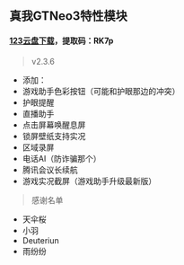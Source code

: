 ## 真我GTNeo3特性模块
#### [123云盘下载](https://www.123684.com/s/RseRVv-iGdAh?)，提取码：RK7p
> v2.3.6
 - 添加：
 - 游戏助手色彩按钮（可能和护眼那边的冲突）
 - 护眼提醒
 - 直播助手
 - 点击屏幕唤醒息屏
 - 锁屏壁纸支持实况
 - 区域录屏
 - 电话AI（防诈骗那个）
 - 腾讯会议长续航
 - 游戏实况截屏（游戏助手升级最新版）

> 感谢名单
 - 天伞桜
 - 小羽
 - Deuteriun
 - 雨纷纷
